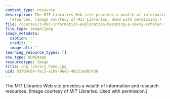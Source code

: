 ```yaml
---
content_type: resource
description: The MIT Libraries Web site provides a wealth of information and research
  resources. (Image courtesy of MIT Libraries. Used with permission.)
file: /courses/3-093-information-exploration-becoming-a-savvy-scholar-fall-2006/63f09c09fec3a1699ee548251e08c436_chp_library_home.jpg
file_type: image/jpeg
image_metadata:
  caption: ''
  credit: ''
  image-alt: ''
learning_resource_types: []
ocw_type: OCWImage
resourcetype: Image
title: chp_library_home.jpg
uid: 63f09c09-fec3-a169-9ee5-48251e08c436
---
```

The MIT Libraries Web site provides a wealth of information and research resources. (Image courtesy of MIT Libraries. Used with permission.)

